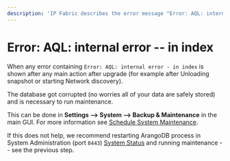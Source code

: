 ```yaml
---
description: 'IP Fabric describes the error message "Error: AQL: internal error - in index that may occur" and how to fix it.'
---
```


# Error: AQL: internal error -- in index

When any error containing `Error: AQL: internal error - in index` is
shown after any main action after upgrade (for example after Unloading
snapshot or starting Network discovery).

The database got corrupted (no worries all of your data are safely
stored) and is necessary to run maintenance.

This can be done in **Settings --> System --> Backup & Maintenance** in the main GUI.
For more information see [Schedule System Maintenance](../../../../IP_Fabric_Settings/system/Backup_and_Maintenance/system_maintenance.md).

If this does not help, we recommend restarting ArangoDB process in
System Administration (port `8443`) [System Status](../../../../System_Administration/System_Administration_UI/system_status.md) and
running maintenance -- see the previous step.
